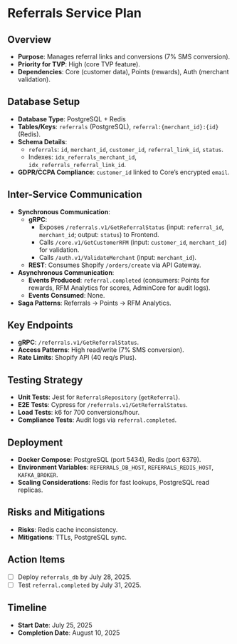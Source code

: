# Referrals Service Plan

## Overview
- **Purpose**: Manages referral links and conversions (7% SMS conversion).
- **Priority for TVP**: High (core TVP feature).
- **Dependencies**: Core (customer data), Points (rewards), Auth (merchant validation).

## Database Setup
- **Database Type**: PostgreSQL + Redis
- **Tables/Keys**: `referrals` (PostgreSQL), `referral:{merchant_id}:{id}` (Redis).
- **Schema Details**:
  - `referrals`: `id`, `merchant_id`, `customer_id`, `referral_link_id`, `status`.
  - Indexes: `idx_referrals_merchant_id`, `idx_referrals_referral_link_id`.
- **GDPR/CCPA Compliance**: `customer_id` linked to Core’s encrypted `email`.

## Inter-Service Communication
- **Synchronous Communication**:
  - **gRPC**:
    - Exposes `/referrals.v1/GetReferralStatus` (input: `referral_id`, `merchant_id`; output: `status`) to Frontend.
    - Calls `/core.v1/GetCustomerRFM` (input: `customer_id`, `merchant_id`) for validation.
    - Calls `/auth.v1/ValidateMerchant` (input: `merchant_id`).
  - **REST**: Consumes Shopify `/orders/create` via API Gateway.
- **Asynchronous Communication**:
  - **Events Produced**: `referral.completed` (consumers: Points for rewards, RFM Analytics for scores, AdminCore for audit logs).
  - **Events Consumed**: None.
- **Saga Patterns**: Referrals → Points → RFM Analytics.

## Key Endpoints
- **gRPC**: `/referrals.v1/GetReferralStatus`.
- **Access Patterns**: High read/write (7% SMS conversion).
- **Rate Limits**: Shopify API (40 req/s Plus).

## Testing Strategy
- **Unit Tests**: Jest for `ReferralsRepository` (`getReferral`).
- **E2E Tests**: Cypress for `/referrals.v1/GetReferralStatus`.
- **Load Tests**: k6 for 700 conversions/hour.
- **Compliance Tests**: Audit logs via `referral.completed`.

## Deployment
- **Docker Compose**: PostgreSQL (port 5434), Redis (port 6379).
- **Environment Variables**: `REFERRALS_DB_HOST`, `REFERRALS_REDIS_HOST`, `KAFKA_BROKER`.
- **Scaling Considerations**: Redis for fast lookups, PostgreSQL read replicas.

## Risks and Mitigations
- **Risks**: Redis cache inconsistency.
- **Mitigations**: TTLs, PostgreSQL sync.

## Action Items
- [ ] Deploy `referrals_db` by July 28, 2025.
- [ ] Test `referral.completed` by July 31, 2025.

## Timeline
- **Start Date**: July 25, 2025
- **Completion Date**: August 10, 2025